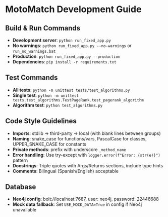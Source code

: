 # MotoMatch Development Guide

## Build & Run Commands
- **Development server**: `python run_fixed_app.py`
- **No warnings**: `python run_fixed_app.py --no-warnings` or `run_no_warnings.bat`
- **Production**: `python run_fixed_app.py --production`
- **Dependencies**: `pip install -r requirements.txt`

## Test Commands
- **All tests**: `python -m unittest tests/test_algorithms.py`
- **Single test**: `python -m unittest tests.test_algorithms.TestPageRank.test_pagerank_algorithm`
- **Algorithm test**: `python test_algorithms.py`

## Code Style Guidelines
- **Imports**: stdlib → third-party → local (with blank lines between groups)
- **Naming**: snake_case for functions/vars, PascalCase for classes, UPPER_SNAKE_CASE for constants
- **Private methods**: prefix with underscore `_method_name`
- **Error handling**: Use try-except with `logger.error(f"Error: {str(e)}")` pattern
- **Docstrings**: Triple quotes with Args/Returns sections, include type hints
- **Comments**: Bilingual (Spanish/English) acceptable

## Database
- **Neo4j config**: bolt://localhost:7687, user: neo4j, password: 22446688
- **Mock data fallback**: Set `USE_MOCK_DATA=True` in config if Neo4j unavailable
